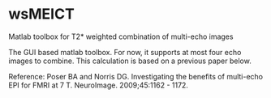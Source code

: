 # wsMEICT
Matlab toolbox for T2* weighted combination of multi-echo images

The GUI based matlab toolbox.
For now, it supports at most four echo images to combine.
This calculation is based on a previous paper below.

Reference:
Poser BA and Norris DG. Investigating the benefits of multi-echo EPI for FMRI at 7 T. NeuroImage. 2009;45:1162 - 1172.

  <link rel="dns-prefetch" href="https://assets-cdn.github.com">
